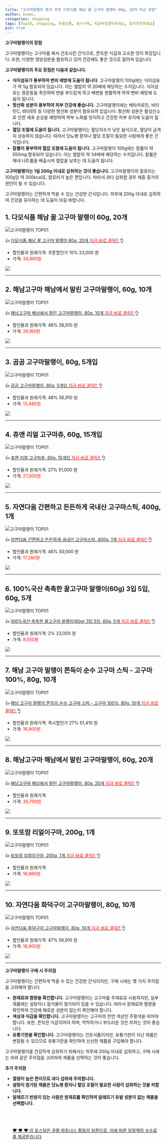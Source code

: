 ```yaml
---
title: "고구마말랭이 특가 추천 다모식품 해남 꿀 고구마 말랭이 60g, 20개 비교 장점"
author: eunmi.
categories: shopping
tags: [Top10, shopping, 유행상품, 필수구매, 지금바로클릭하세요, 놓치면후회해요]
pin: true
---
```

**고구마말랭이의 장점**

고구마말랭이는 고구마를 쪄서 건조시킨 간식으로, 쫀득한 식감과 고소한 맛이 특징입니다. 또한, 다양한 영양성분을 함유하고 있어 건강에도 좋은 것으로 알려져 있습니다.

**고구마말랭이의 주요 장점은 다음과 같습니다.**

* **식이섬유가 풍부하여 변비 예방에 도움이 됩니다.** 고구마말랭이 100g에는 식이섬유가 약 5g 함유되어 있습니다. 이는 쌀밥의 약 20배에 해당하는 수치입니다. 식이섬유는 장운동을 촉진하여 변을 부드럽게 하고 배변을 원활하게 하여 변비 예방에 도움이 됩니다.
* **항산화 성분이 풍부하여 피부 건강에 좋습니다.** 고구마말랭이에는 베타카로틴, 비타민C, 비타민E 등 다양한 항산화 성분이 함유되어 있습니다. 항산화 성분은 활성산소로 인한 세포 손상을 예방하여 피부 노화를 방지하고 건강한 피부 유지에 도움이 됩니다.
* **혈당 조절에 도움이 됩니다.** 고구마말랭이는 혈당지수가 낮은 음식으로, 혈당이 급격히 상승하지 않습니다. 따라서 당뇨병 환자나 혈당 조절이 필요한 사람에게 좋은 간식입니다.
* **칼륨이 풍부하여 혈압 조절에 도움이 됩니다.** 고구마말랭이 100g에는 칼륨이 약 550mg 함유되어 있습니다. 이는 쌀밥의 약 34배에 해당하는 수치입니다. 칼륨은 체내 나트륨을 배출시켜 혈압을 낮추는 데 도움이 됩니다.

**고구마말랭이는 1일 200g 이내로 섭취하는 것이 좋습니다.** 고구마말랭이의 칼로리는 100g당 약 300kcal로, 칼로리가 높은 편입니다. 따라서 과다 섭취할 경우 체중 증가의 원인이 될 수 있습니다.

고구마말랭이는 간편하게 먹을 수 있는 건강한 간식입니다. 하루에 200g 이내로 섭취하여 건강을 유지하는 데 도움이 되길 바랍니다.

   

## 1. 다모식품 해남 꿀 고구마 말랭이 60g, 20개

![고구마말랭이 TOP01](https://thumbnail6.coupangcdn.com/thumbnails/remote/230x230ex/image/vendor_inventory/a31c/0d23094ac3081c44ce156514a0b81b9d9bb0f0d9c76c9394ab6302123965.jpg)


👍 [다모식품 해남 꿀 고구마 말랭이 60g, 20개 <font color=red> 지금 바로 클릭!! </font> ](https://link.coupang.com/re/AFFSDP?lptag=AF3617701&subid=GithubCoopas&pageKey=7015148639&traceid=V0-153&itemId=15593159519&vendorItemId=82812016553) 👌 


- 할인율과 원래가격: 쿠폰할인가 10%  23,000   원
- 가격: <span style='color:red'>34,600원</span>

[![](/discount_price.png)](https://link.coupang.com/re/AFFSDP?lptag=AF3617701&subid=GithubCoopas&pageKey=7015148639&traceid=V0-153&itemId=15593159519&vendorItemId=82812016553)

---


   

## 2. 해남고구마 해남에서 말린 고구마말랭이, 60g, 10개

![고구마말랭이 TOP01](https://thumbnail7.coupangcdn.com/thumbnails/remote/230x230ex/image/retail/images/504212952931897-b1deb227-440b-4429-a669-c010ac49b124.jpg)


👍 [해남고구마 해남에서 말린 고구마말랭이, 60g, 10개 <font color=red> 지금 바로 클릭!! </font> ](https://link.coupang.com/re/AFFSDP?lptag=AF3617701&subid=GithubCoopas&pageKey=4884011106&traceid=V0-153&itemId=6360832489&vendorItemId=73656088647) 👌 


- 할인율과 원래가격: 48%  56,910   원
- 가격: <span style='color:red'>20,160원</span>

[![](/discount_price.png)](https://link.coupang.com/re/AFFSDP?lptag=AF3617701&subid=GithubCoopas&pageKey=4884011106&traceid=V0-153&itemId=6360832489&vendorItemId=73656088647)

---


   

## 3. 곰곰 고구마말랭이, 80g, 5개입

![고구마말랭이 TOP01](https://thumbnail10.coupangcdn.com/thumbnails/remote/230x230ex/image/retail/images/1814683498495678-73345b7f-e31a-4a5c-b39e-dc64473c4301.jpg)


👍 [곰곰 고구마말랭이, 80g, 5개입 <font color=red> 지금 바로 클릭!! </font> ](https://link.coupang.com/re/AFFSDP?lptag=AF3617701&subid=GithubCoopas&pageKey=1122500270&traceid=V0-153&itemId=2088340480&vendorItemId=70087324888) 👌 


- 할인율과 원래가격: 48%  56,910   원
- 가격: <span style='color:red'>13,480원</span>

[![](/discount_price.png)](https://link.coupang.com/re/AFFSDP?lptag=AF3617701&subid=GithubCoopas&pageKey=1122500270&traceid=V0-153&itemId=2088340480&vendorItemId=70087324888)

---


   

## 4. 츄앤 리얼 고구마츄, 60g, 15개입

![고구마말랭이 TOP01](https://thumbnail9.coupangcdn.com/thumbnails/remote/230x230ex/image/retail/images/156188619879162-e442d5f0-0e44-462c-ace7-606934436574.jpg)


👍 [츄앤 리얼 고구마츄, 60g, 15개입 <font color=red> 지금 바로 클릭!! </font> ](https://link.coupang.com/re/AFFSDP?lptag=AF3617701&subid=GithubCoopas&pageKey=25815283&traceid=V0-153&itemId=17905522092&vendorItemId=85068267820) 👌 


- 할인율과 원래가격: 27%  51,000   원
- 가격: <span style='color:red'>27,000원</span>

[![](/discount_price.png)](https://link.coupang.com/re/AFFSDP?lptag=AF3617701&subid=GithubCoopas&pageKey=25815283&traceid=V0-153&itemId=17905522092&vendorItemId=85068267820)

---


   

## 5. 자연다움 간편하고 든든하게 국내산 고구마스틱, 400g, 1개

![고구마말랭이 TOP01](https://thumbnail8.coupangcdn.com/thumbnails/remote/230x230ex/image/retail/images/6241066907130160-ffce2f1e-3872-4b26-9a83-f0d49aa38d16.jpg)


👍 [자연다움 간편하고 든든하게 국내산 고구마스틱, 400g, 1개 <font color=red> 지금 바로 클릭!! </font> ](https://link.coupang.com/re/AFFSDP?lptag=AF3617701&subid=GithubCoopas&pageKey=2286102465&traceid=V0-153&itemId=19282628285&vendorItemId=71914093845) 👌 


- 할인율과 원래가격: 46%  50,000   원
- 가격: <span style='color:red'>17,280원</span>

[![](/discount_price.png)](https://link.coupang.com/re/AFFSDP?lptag=AF3617701&subid=GithubCoopas&pageKey=2286102465&traceid=V0-153&itemId=19282628285&vendorItemId=71914093845)

---


   

## 6. 100%국산 촉촉한 꿀고구마 말랭이(60g) 3입 5입, 60g, 5개

![고구마말랭이 TOP01](https://thumbnail6.coupangcdn.com/thumbnails/remote/230x230ex/image/vendor_inventory/52c5/8df24812f4cc9d5451a4bd7af734c3075e93931d1b234ed9175e2e51c25c.jpeg)


👍 [100%국산 촉촉한 꿀고구마 말랭이(60g) 3입 5입, 60g, 5개 <font color=red> 지금 바로 클릭!! </font> ](https://link.coupang.com/re/AFFSDP?lptag=AF3617701&subid=GithubCoopas&pageKey=6801680559&traceid=V0-153&itemId=16057822627&vendorItemId=83261201055) 👌 


- 할인율과 원래가격: 2%  23,000   원
- 가격: <span style='color:red'>9,550원</span>

[![](/discount_price.png)](https://link.coupang.com/re/AFFSDP?lptag=AF3617701&subid=GithubCoopas&pageKey=6801680559&traceid=V0-153&itemId=16057822627&vendorItemId=83261201055)

---


   

## 7. 해남 고구마 말랭이 쫀득이 순수 고구마 스틱 - 고구마 100%, 80g, 10개

![고구마말랭이 TOP01](https://thumbnail10.coupangcdn.com/thumbnails/remote/230x230ex/image/vendor_inventory/838c/03bd32e793d86d9ad4e2bf287dc1b08dbccf71fa57f74246833cb14a74b2.jpg)


👍 [해남 고구마 말랭이 쫀득이 순수 고구마 스틱 - 고구마 100%, 80g, 10개 <font color=red> 지금 바로 클릭!! </font> ](https://link.coupang.com/re/AFFSDP?lptag=AF3617701&subid=GithubCoopas&pageKey=7312247389&traceid=V0-153&itemId=18735344547&vendorItemId=85343842834) 👌 


- 할인율과 원래가격: 즉시할인가 27%  61,410   원
- 가격: <span style='color:red'>16,900원</span>

[![](/discount_price.png)](https://link.coupang.com/re/AFFSDP?lptag=AF3617701&subid=GithubCoopas&pageKey=7312247389&traceid=V0-153&itemId=18735344547&vendorItemId=85343842834)

---


   

## 8. 해남고구마 해남에서 말린 고구마말랭이, 60g, 20개

![고구마말랭이 TOP01](https://thumbnail8.coupangcdn.com/thumbnails/remote/230x230ex/image/retail/images/2eba8701-0f42-443b-b2a1-7d802e703e3a7613831332723442732.png)


👍 [해남고구마 해남에서 말린 고구마말랭이, 60g, 20개 <font color=red> 지금 바로 클릭!! </font> ](https://link.coupang.com/re/AFFSDP?lptag=AF3617701&subid=GithubCoopas&pageKey=4884011106&traceid=V0-153&itemId=19225307444&vendorItemId=86341958487) 👌 


- 할인율과 원래가격: 
- 가격: <span style='color:red'>35,700원</span>

[![](/discount_price.png)](https://link.coupang.com/re/AFFSDP?lptag=AF3617701&subid=GithubCoopas&pageKey=4884011106&traceid=V0-153&itemId=19225307444&vendorItemId=86341958487)

---


   

## 9. 또또맘 리얼이구마, 200g, 1개

![고구마말랭이 TOP01](https://thumbnail7.coupangcdn.com/thumbnails/remote/230x230ex/image/retail/images/2020/01/09/16/0/54eeef50-9d59-4daf-a10c-044e57f8f7da.jpg)


👍 [또또맘 리얼이구마, 200g, 1개 <font color=red> 지금 바로 클릭!! </font> ](https://link.coupang.com/re/AFFSDP?lptag=AF3617701&subid=GithubCoopas&pageKey=1175709672&traceid=V0-153&itemId=2154471951&vendorItemId=70152746599) 👌 


- 할인율과 원래가격: 
- 가격: <span style='color:red'>18,660원</span>

[![](/discount_price.png)](https://link.coupang.com/re/AFFSDP?lptag=AF3617701&subid=GithubCoopas&pageKey=1175709672&traceid=V0-153&itemId=2154471951&vendorItemId=70152746599)

---


   

## 10. 자연다움 화덕구이 고구마말랭이, 80g, 10개

![고구마말랭이 TOP01](https://thumbnail9.coupangcdn.com/thumbnails/remote/230x230ex/image/rs_quotation_api/udq87jha/6b17b5c54c474ef486306d30108ff076.jpg)


👍 [자연다움 화덕구이 고구마말랭이, 80g, 10개 <font color=red> 지금 바로 클릭!! </font> ](https://link.coupang.com/re/AFFSDP?lptag=AF3617701&subid=GithubCoopas&pageKey=5190173477&traceid=V0-153&itemId=7203841415&vendorItemId=74495404699) 👌 


- 할인율과 원래가격: 47%  56,910   원
- 가격: <span style='color:red'>18,900원</span>

[![](/discount_price.png)](https://link.coupang.com/re/AFFSDP?lptag=AF3617701&subid=GithubCoopas&pageKey=5190173477&traceid=V0-153&itemId=7203841415&vendorItemId=74495404699)

---
**고구마말랭이 구매 시 주의점**

고구마말랭이는 간편하게 먹을 수 있는 건강한 간식이지만, 구매 시에는 몇 가지 주의점을 고려해야 합니다.

* **원재료와 함량을 확인합니다.** 고구마말랭이는 고구마를 주재료로 사용하지만, 일부 제품에는 설탕이나 첨가물이 첨가되어 있을 수 있습니다. 따라서 원재료와 함량을 확인하여 건강에 해로운 성분이 없는지 확인해야 합니다.
* **색상과 식감을 확인합니다.** 고구마말랭이는 고구마의 천연 색상인 주황색을 띠어야 합니다. 또한, 쫀득한 식감이어야 하며, 딱딱하거나 부드러운 것은 피하는 것이 좋습니다.
* **유통기한을 확인합니다.** 고구마말랭이는 건조식품이지만, 유통기한이 지난 제품은 변질될 수 있으므로 유통기한을 확인하여 신선한 제품을 구입해야 합니다.

고구마말랭이를 건강하게 섭취하기 위해서는 하루에 200g 이내로 섭취하고, 구매 시에는 위와 같은 주의점을 고려하여 제품을 선택하는 것이 좋습니다.

**추가 주의점**

* **열량이 높은 편이므로 과다 섭취에 주의합니다.**
* **설탕이 첨가된 제품은 당뇨병 환자나 혈당 조절이 필요한 사람이 섭취하는 것을 피합니다.**
* **알레르기 반응이 있는 사람은 원재료를 확인하여 알레르기 유발 성분이 없는 제품을 선택합니다.**<br><br><br><br><br> [ ❤ ❤ ❤ 이 포스팅은 쿠팡 파트너스 활동의 일환으로, 이에 따른 일정액의 수수료를 제공받습니다](https://link.coupang.com/a/bcEFyh)